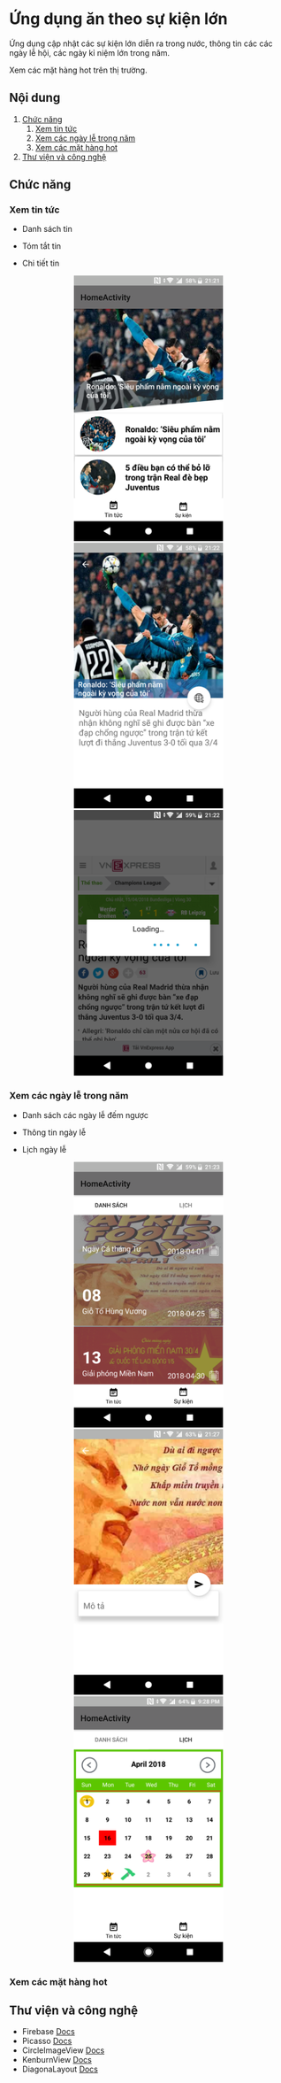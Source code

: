 # Ứng dụng ăn theo sự kiện lớn

Ứng dụng cập nhật các sự kiện lớn diễn ra trong nước, thông tin các các ngày lễ hội, các ngày kỉ niệm lớn trong năm.

Xem các mặt hàng hot trên thị trường.

## Nội dung

1. [Chức năng](#chức-năng)
   1. [Xem tin tức](#xem-tin-tức)
   1. [Xem các ngày lễ trong năm](#xem-các-ngày-lễ-trong-năm)
   1. [Xem các mặt hàng hot](#xem-các-mặt-hàng-hot)
1. [Thư viện và công nghệ](#thư-viện-và-công-nghệ)

## Chức năng
### Xem tin tức
   * Danh sách tin 
  
   * Tóm tắt tin
  
   * Chi tiết tin
   
   <p align="center">
   <img src="screenshots/list_news.png" height = "480" width="270"> <img src="screenshots/sum_news.png" height = "480" width="270"> <img src="screenshots/detail_news.png" height = "480" width="270">
   </p>
    
### Xem các ngày lễ trong năm
   * Danh sách các ngày lễ đếm ngược 
  
   * Thông tin ngày lễ
  
   * Lịch ngày lễ
   
   <p align="center">
   <img src="screenshots/list_event_date.png" height = "480" width="270"> <img src="screenshots/detail_event_date.png" height = "480" width="270"> <img src="screenshots/calen_event_date.png" height = "480" width="270">
   </p>

### Xem các mặt hàng hot
   
## Thư viện và công nghệ
- Firebase [Docs](https://firebase.google.com/)
- Picasso [Docs](http://square.github.io/picasso/)
- CircleImageView [Docs](https://github.com/hdodenhof/CircleImageView)
- KenburnView [Docs](https://github.com/flavioarfaria/KenBurnsView)
- DiagonaLayout [Docs](https://github.com/florent37/DiagonalLayout)
